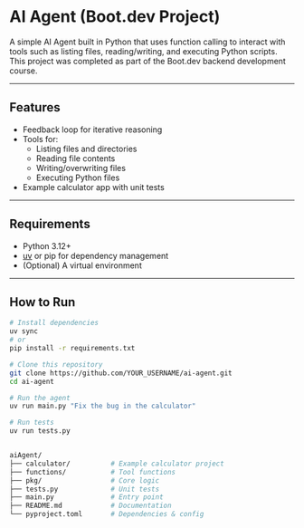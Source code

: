 # AI Agent (Boot.dev Project)

A simple AI Agent built in Python that uses function calling to interact with tools such as listing files, reading/writing, and executing Python scripts.  
This project was completed as part of the Boot.dev backend development course.

---

## Features
- Feedback loop for iterative reasoning  
- Tools for:  
  - Listing files and directories  
  - Reading file contents  
  - Writing/overwriting files  
  - Executing Python files  
- Example calculator app with unit tests  

---

## Requirements
- Python 3.12+  
- [uv](https://docs.astral.sh/uv/) or pip for dependency management  
- (Optional) A virtual environment  

---

## How to Run

```bash
# Install dependencies
uv sync
# or
pip install -r requirements.txt

# Clone this repository
git clone https://github.com/YOUR_USERNAME/ai-agent.git
cd ai-agent

# Run the agent
uv run main.py "Fix the bug in the calculator"

# Run tests
uv run tests.py


aiAgent/
├── calculator/          # Example calculator project
├── functions/           # Tool functions
├── pkg/                 # Core logic
├── tests.py             # Unit tests
├── main.py              # Entry point
├── README.md            # Documentation
└── pyproject.toml       # Dependencies & config
